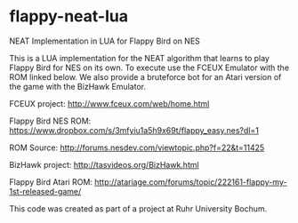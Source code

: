 # flappy-neat-lua
NEAT Implementation in LUA for Flappy Bird on NES

This is a LUA implementation for the NEAT algorithm that learns to play Flappy Bird for NES on its own. To execute use the FCEUX Emulator with the ROM linked below. We also provide a bruteforce bot for an Atari version of the game with the BizHawk Emulator.

FCEUX project: http://www.fceux.com/web/home.html

Flappy Bird NES ROM: https://www.dropbox.com/s/3mfyiu1a5h9x69t/flappy_easy.nes?dl=1

ROM Source: http://forums.nesdev.com/viewtopic.php?f=22&t=11425

BizHawk project: http://tasvideos.org/BizHawk.html

Flappy Bird Atari ROM: http://atariage.com/forums/topic/222161-flappy-my-1st-released-game/

This code was created as part of a project at Ruhr University Bochum.
